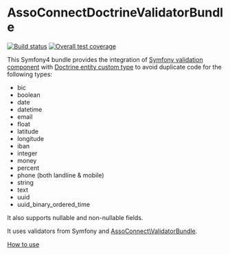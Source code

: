# AssoConnectDoctrineValidatorBundle

[![Build status](https://gitlab.com/assoconnect/doctrine-validator-bundle/badges/master/build.svg)](https://gitlab.com/assoconnect/doctrine-validator-bundle/commits/master)
[![Overall test coverage](https://gitlab.com/assoconnect/doctrine-validator-bundle/badges/master/coverage.svg)](https://gitlab.com/assoconnect/doctrine-validator-bundle/pipelines)


This Symfony4 bundle provides the integration of [Symfony validation component](https://symfony.com/doc/current/validation.html) with [Doctrine entity custom type](https://www.doctrine-project.org/projects/doctrine-orm/en/2.6/cookbook/custom-mapping-types.html) to avoid duplicate code for the following types:
- bic
- boolean
- date
- datetime
- email
- float
- latitude
- longitude
- iban
- integer
- money
- percent
- phone (both landline & mobile)
- string
- text
- uuid
- uuid_binary_ordered_time

It also supports nullable and non-nullable fields.

It uses validators from Symfony and [AssoConnect\ValidatorBundle](https://gitlab.com/assoconnect/validator-bundle). 

[How to use](Resources/doc/index.md)
